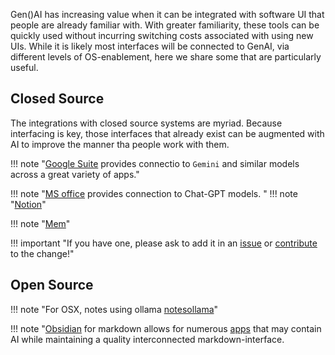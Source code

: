 Gen()AI has increasing value when it can be integrated with software UI that people are already familiar with. With greater familiarity, these tools can be quickly used without incurring switching costs associated with using new UIs. While it is likely most interfaces will be connected to GenAI, via different levels of OS-enablement, here we share some that are particularly useful.

## Closed Source
The integrations with closed source systems are myriad. Because interfacing is key, those interfaces that already exist can be augmented with AI to improve the manner tha people work with them. 

!!! note "[Google Suite](https://www.google.com) provides connectio to `Gemini` and similar models across a great variety of apps."

!!! note "[MS office](https://www.microsoft.com/en-us/microsoft-365/products-apps-services) provides connection to Chat-GPT models. "
!!! note "[Notion](https://www.notion.so)"

!!! note "[Mem](https://www.mem.ai)"


!!! important "If you have one, please ask to add it in an [issue](https://github.com/ianderrington/genai/issues) or [contribute](../../Managenai/contributing.md) to the change!"


## Open Source

!!! note "For OSX, notes using ollama [notesollama](https://smallest.app/notesollama/)"

!!! note "[Obsidian](ttps://obsidian.md) for markdown allows for numerous [apps](https://obsidian-plugin-stats.vercel.app/) that may contain AI while maintaining a quality interconnected markdown-interface.